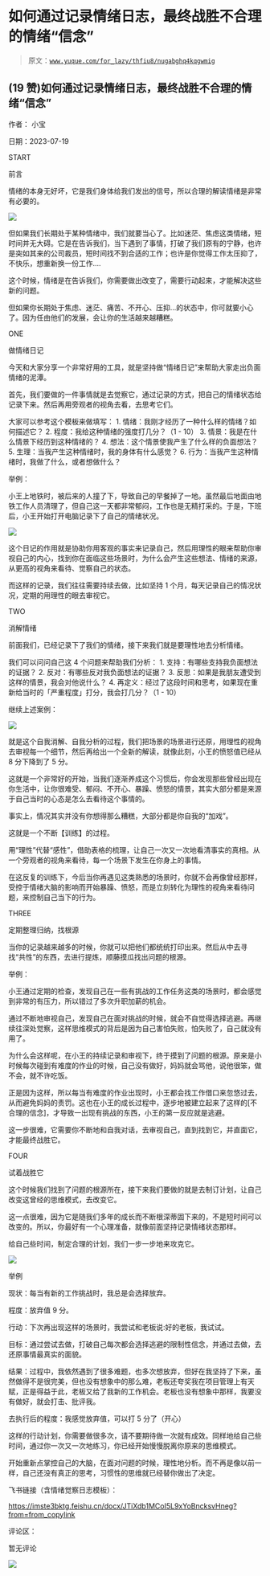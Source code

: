 # 如何通过记录情绪日志，最终战胜不合理的情绪“信念”

> 原文：[`www.yuque.com/for_lazy/thfiu8/nugabghq4kqgwmig`](https://www.yuque.com/for_lazy/thfiu8/nugabghq4kqgwmig)



## (19 赞)如何通过记录情绪日志，最终战胜不合理的情绪“信念” 

作者： 小宝 

日期：2023-07-19 

START 

前言 

情绪的本身无好坏，它是我们身体给我们发出的信号，所以合理的解读情绪是非常有必要的。 

![](img/04f8303ed496d297a7c4e1831ee1018d.png) 

但如果我们长期处于某种情绪中，我们就要当心了。比如迷茫、焦虑这类情绪，短时间并无大碍。它是在告诉我们，当下遇到了事情，打破了我们原有的宁静，也许是突如其来的公司裁员，短时间找不到合适的工作；也许是你觉得工作太压抑了，不快乐，想重新换一份工作.... 

这个时候，情绪是在告诉我们，你需要做出改变了，需要行动起来，才能解决这些新的问题。 

但如果你长期处于焦虑、迷茫、痛苦、不开心、压抑...的状态中，你可就要小心了。因为任由他们的发展，会让你的生活越来越糟糕。 

ONE 

做情绪日记 

今天和大家分享一个非常好用的工具，就是坚持做“情绪日记”来帮助大家走出负面情绪的泥潭。 

首先，我们要做的一件事情就是去觉察它，通过记录的方式，把自己的情绪状态给记录下来。然后再用旁观者的视角去看，去思考它们。 

大家可以参考这个模板来做填写： <ne-oli index-type="0">1.  情绪：我刚才经历了一种什么样的情绪？如何描述它？ <ne-oli index-type="0">2.  程度：我给这种情绪的强度打几分？（1 - 10） <ne-oli index-type="0">3.  情景：我是在什么情景下经历到这种情绪的？ <ne-oli index-type="0">4.  想法：这个情景使我产生了什么样的负面想法？ <ne-oli index-type="0">5.  生理：当我产生这种情绪时，我的身体有什么感觉？ <ne-oli index-type="0">6.  行为：当我产生这种情绪时，我做了什么，或者想做什么？ 

举例： 

小王上地铁时，被后来的人撞了下，导致自己的早餐掉了一地。虽然最后地面由地铁工作人员清理了，但自己这一天都非常郁闷，工作也是无精打采的。于是，下班后，小王开始打开电脑记录下了自己的情绪状况。 

![](img/e331fbd2846d473dd6d8c4174e7ec0fc.png) 

这个日记的作用就是协助你用客观的事实来记录自己，然后用理性的眼来帮助你审视自己的内心，找到你在面临这些场景时，为什么会产生这些想法、情绪的来源，从更高的视角来看待、觉察自己的状态。 

而这样的记录，我们往往需要持续去做，比如坚持 1 个月，每天记录自己的情况状况，定期的用理性的眼去审视它。 

TWO 

消解情绪 

前面我们，已经记录下了我们的情绪，接下来我们就是要理性地去分析情绪。 

我们可以问问自己这 4 个问题来帮助我们分析： <ne-oli index-type="0">1.  支持：有哪些支持我负面想法的证据？ <ne-oli index-type="0">2.  反对：有哪些反对我负面想法的证据？ <ne-oli index-type="0">3.  反思：如果是我朋友遭受到这样的情景，我会对他说什么？ <ne-oli index-type="0">4.  再定义：经过了这段时间和思考，如果现在重新给当时的「严重程度」打分，我会打几分？（1 - 10） 

继续上述案例： 

![](img/7fc150b2811ec44130881239bf60eeb6.png) 

就是这个自我消解、自我分析的过程，我们把场景的场景进行还原，用理性的视角去审视每一个细节，然后再给出一个全新的解读，就像此刻，小王的愤怒值已经从 8 分下降到了 5 分。 

这就是一个非常好的开始，当我们逐渐养成这个习惯后，你会发现那些曾经出现在你生活中，让你很难受、郁闷、不开心、暴躁、愤怒的情景，其实大部分都是来源于自己当时的心态是怎么去看待这个事情的。 

事实上，情况其实并没有你想得那么糟糕，大部分都是你自我的“加戏”。 

这就是一个不断【训练】的过程。 

用“理性”代替“感性”，借助表格的梳理，让自己一次又一次地看清事实的真相。从一个旁观者的视角来看待，每一个场景下发生在你身上的事情。 

在这反复的训练下，今后当你再遇见这类熟悉的场景时，你就不会再像曾经那样，受控于情绪大脑的影响而开始暴躁、愤怒，而是立刻转化为理性的视角来看待问题，来控制自己当下的行为。 

THREE 

定期整理归纳，找根源 

当你的记录越来越多的时候，你就可以把他们都统统打印出来。然后从中去寻找“共性”的东西，去进行提炼，顺藤摸瓜找出问题的根源。 

举例： 

小王通过定期的检查，发现自己在一些有挑战的工作任务这类的场景时，都会感觉到非常的有压力，所以错过了多次升职加薪的机会。 

通过不断地审视自己，发现自己在面对挑战的时候，就会不自觉得选择逃避。再继续往深处觉察，这样思维模式的背后是因为自己害怕失败，怕失败了，自己就没有用了。 

为什么会这样呢，在小王的持续记录和审视下，终于摸到了问题的根源。原来是小时候每次碰到有难度的作业的时候，自己没有做好，妈妈就会骂他，说他很笨，做不会，就不许吃饭。 

正是因为这样，所以每当有难度的作业出现时，小王都会找工作借口来忽悠过去，从而避免妈妈的责罚。这也在小王的成长过程中，逐步地被建立起来了这样的[不合理的信念]，才导致一出现有挑战的东西，小王的第一反应就是逃避。 

这一步很难，它需要你不断地和自我对话，去审视自己，直到找到它，并直面它，才能最终战胜它。 

FOUR 

试着战胜它 

这个时候我们找到了问题的根源所在，接下来我们要做的就是去制订计划，让自己改变这曾经的思维模式，去改变它。 

这一点很难，因为它是随我们多年的成长而不断根深蒂固下来的，不是短时间可以改变的。所以，你最好有一个心理准备，就像前面坚持记录情绪状态那样。 

给自己些时间，制定合理的计划，我们一步一步地来攻克它。 

![](img/ccd9be0f41350f469715806d7e8fcd07.png) 

举例 

现状：每当有新的工作挑战时，我总是会选择放弃。 

程度：放弃值 9 分。 

行动：下次再出现这样的场景时，我尝试和老板说:好的老板，我试试。 

目标：通过尝试去做，打破自己每次都会选择逃避的限制性信念，并通过去做，去还原事情最真实的面貌。 

结果：过程中，我依然遇到了很多难题，也多次想放弃，但好在我坚持了下来，虽然做得不是很完美，但也没有想象中的那么难，老板还夸奖我在项目管理上有天赋，正是得益于此，老板又给了我新的工作机会。老板也没有想象中那样，我要没有做好，就会打击、批评我。 

去执行后的程度：我感觉放弃值，可以打 5 分了（开心） 

这样的行动计划，你需要做很多次，请不要期待做一次就有成效。同样地给自己些时间，通过你一次又一次地练习，你已经开始慢慢脱离你原来的思维模式。 

开始重新点掌控自己的大脑，在面对问题的时候，理性地分析。而不再是像以前一样，自己还没有真正的思考，习惯性的思维就已经替你做出了决定。 

飞书链接（含情绪觉察日志模板）： 

https://imste3bktg.feishu.cn/docx/JTiXdb1MCoI5L9xYoBncksvHneg?from=from_copylink 

评论区： 

暂无评论 

![](img/894d30a529e7c37bcd3392323c99941c.png)  
